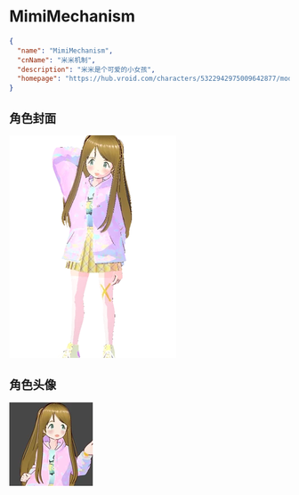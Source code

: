 # MimiMechanism

```json
{
  "name": "MimiMechanism",
  "cnName": "米米机制",
  "description": "米米是个可爱的小女孩",
  "homepage": "https://hub.vroid.com/characters/5322942975009642877/models/6809135692840126882"
}
```

## 角色封面

![](./cover.webp)

## 角色头像

![](./avatar.webp)
